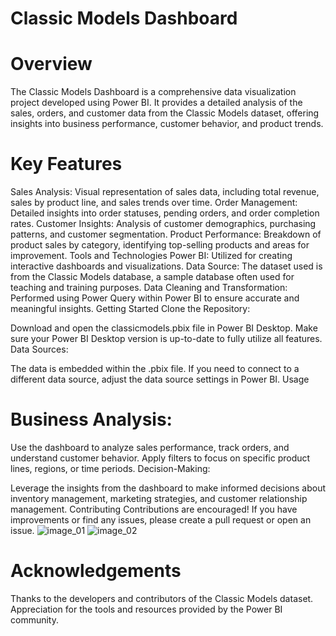 # Classic Models Dashboard
# Overview
The Classic Models Dashboard is a comprehensive data visualization project developed using Power BI. It provides a detailed analysis of the sales, orders, and customer data from the Classic Models dataset, offering insights into business performance, customer behavior, and product trends.

# Key Features
Sales Analysis: Visual representation of sales data, including total revenue, sales by product line, and sales trends over time.
Order Management: Detailed insights into order statuses, pending orders, and order completion rates.
Customer Insights: Analysis of customer demographics, purchasing patterns, and customer segmentation.
Product Performance: Breakdown of product sales by category, identifying top-selling products and areas for improvement.
Tools and Technologies
Power BI: Utilized for creating interactive dashboards and visualizations.
Data Source: The dataset used is from the Classic Models database, a sample database often used for teaching and training purposes.
Data Cleaning and Transformation: Performed using Power Query within Power BI to ensure accurate and meaningful insights.
Getting Started
Clone the Repository:



Download and open the classicmodels.pbix file in Power BI Desktop.
Make sure your Power BI Desktop version is up-to-date to fully utilize all features.
Data Sources:

The data is embedded within the .pbix file. If you need to connect to a different data source, adjust the data source settings in Power BI.
Usage

# Business Analysis:

Use the dashboard to analyze sales performance, track orders, and understand customer behavior.
Apply filters to focus on specific product lines, regions, or time periods.
Decision-Making:

Leverage the insights from the dashboard to make informed decisions about inventory management, marketing strategies, and customer relationship management.
Contributing
Contributions are encouraged! If you have improvements or find any issues, please create a pull request or open an issue.
![image_01](https://github.com/user-attachments/assets/4fdfd7a9-35dd-4f08-9180-2f94db33ca7f)
![image_02](https://github.com/user-attachments/assets/f58971a3-6732-4349-b676-44c6afc7c393)



# Acknowledgements
Thanks to the developers and contributors of the Classic Models dataset.
Appreciation for the tools and resources provided by the Power BI community.

